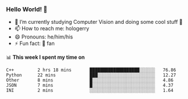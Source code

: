 ### Hello World! 👋

<!--
**hologerry/hologerry** is a ✨ _special_ ✨ repository because its `README.md` (this file) appears on your GitHub profile.

Here are some ideas to get you started:

- 🔭 I’m currently working and studying on Computer Vision
- 🌱 I’m currently learning at Peking University
- 💬 Ask me about 
- 📫 How to reach me: E-mail
- 😄 Pronouns: he/his
- ⚡ Fun fact: Music is the Power
-->

- 🔭 I’m currently studying Computer Vision and doing some cool stuff 🤖
- 📫 How to reach me: hologerry
- 😄 Pronouns: he/him/his
- ⚡ Fun fact: 🍎 fan


📊 **This week I spent my time on**

<!--START_SECTION:waka-->
```text
C++         2 hrs 18 mins       ███████████████████░░░░░░   76.86 
Python      22 mins             ███░░░░░░░░░░░░░░░░░░░░░░   12.27 
Other       8 mins              █░░░░░░░░░░░░░░░░░░░░░░░░   4.86 
JSON        7 mins              █░░░░░░░░░░░░░░░░░░░░░░░░   4.37 
INI         2 mins              ░░░░░░░░░░░░░░░░░░░░░░░░░   1.64
```
<!--END_SECTION:waka-->
